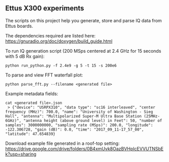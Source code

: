 ## Ettus X300 experiments
The scripts on this project help you generate, store and parse IQ data from Ettus boards.

The dependencies required are listed here: https://gnuradio.org/doc/doxygen/build_guide.html

To run IQ generation script (200 MSps centered at 2.4 GHz for 15 seconds with 5 dB Rx gain):
```
python run_python.py -f 2.4e9 -g 5 -t 15 -s 200e6
```

To parse and view FFT waterfall plot:
```
python parse_fft.py --filename <generated file>
```

Example metadata fields:
```
cat <generated file>.json
 > {"device": "USRPX310", "data type": "sc16 interleaved", "center frequency (MHz)": 700.0, "name": "University of Washington - Sieg Hall", "antenna": "Multipolarized Super-M Ultra Base Station (25MHz-6GHz)", "antenna height (above ground level) in Feet": 50, "number of samples": 3000000000, "sampling rate (MSps)": 200.0, "longitude": -122.306728, "gain (dB)": 0.0, "time": "2017_09_11-17_57_00", "latitude": 47.654839}
```

Download example file generated in a roof-top setting: https://drive.google.com/drive/folders/0B4xmUvk8OazBVHpIcEVVUTNSbEk?usp=sharing
